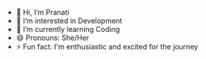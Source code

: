 - 👋 Hi, I’m Pranati
- 👀 I’m interested in Development
- 🌱 I’m currently learning Coding
- 😄 Pronouns: She/Her
- ⚡ Fun fact: I'm enthusiastic and excited for the journey

<!---
Pranati31/Pranati31 is a ✨ special ✨ repository because its `README.md` (this file) appears on your GitHub profile.
You can click the Preview link to take a look at your changes.
--->
